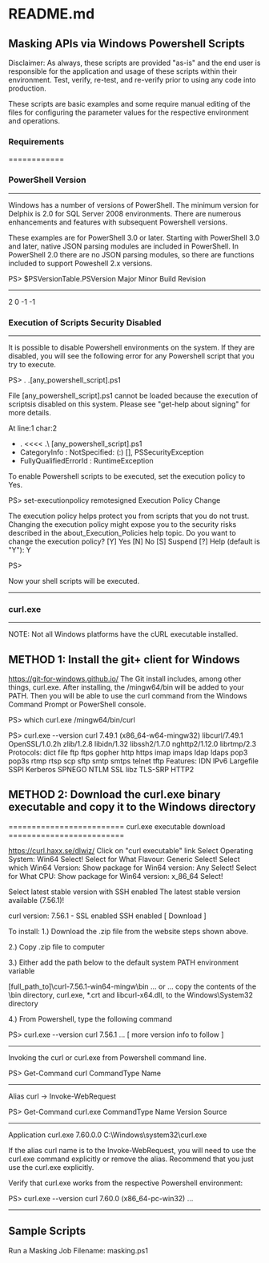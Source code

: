 # README.md

## Masking APIs via Windows Powershell Scripts

Disclaimer: As always, these scripts are provided "as-is" and the end user is responsible for the application and usage of these scripts within their environment. Test, verify, re-test, and re-verify prior to using any code into production. 

These scripts are basic examples and some require manual editing of the files for configuring the parameter values for the respective environment and operations. 


### Requirements 
============


### PowerShell Version 
------------------
Windows has a number of versions of PowerShell. The minimum version for Delphix is 2.0 for SQL Server 2008 environments. There are numerous enhancements and features with subsequent Powershell versions. 

These examples are for PowerShell 3.0 or later. Starting with PowerShell 3.0 and later, native JSON parsing modules are included in PowerShell. In PowerShell 2.0 there are no JSON parsing modules, so there are functions included to support Poweshell 2.x versions.  

PS> $PSVersionTable.PSVersion
Major Minor Build Revision
----- ----- ----- --------
2      0     -1    -1



### Execution of Scripts Security Disabled
--------------------------------------

It is possible to disable Powershell environments on the system. If they are disabled, you will see the following error for any Powershell script that you try to execute.

PS> . .\[any_powershell_script].ps1

File [any_powershell_script].ps1 cannot be loaded because the execution of scriptsis disabled on this system. Please see "get-help about signing" for more details.

At line:1 char:2
+ . <<<< .\ [any_powershell_script].ps1
 + CategoryInfo : NotSpecified: (:) [], PSSecurityException
 + FullyQualifiedErrorId : RuntimeException

To enable Powershell scripts to be executed, set the execution policy to Yes.

PS> set-executionpolicy remotesigned
Execution Policy Change

The execution policy helps protect you from scripts that you do not trust. Changing the execution policy might expose you to the security risks described in the about_Execution_Policies help topic. Do you want to change the execution policy?
[Y] Yes [N] No [S] Suspend [?] Help (default is "Y"): Y

PS>

Now your shell scripts will be executed.


----------------------------------------------------------------------------------------------------


### curl.exe
--------

NOTE:
Not all Windows platforms have the cURL executable installed. 


METHOD 1: Install the git+ client for Windows	
---------------------------------------------

https://git-for-windows.github.io/
The Git install includes, among other things, curl.exe. After installing, the /mingw64/bin will be added to your PATH. Then you will be able to use the curl command from the Windows Command Prompt or PowerShell console.

PS> which curl.exe
/mingw64/bin/curl

PS> curl.exe --version
curl 7.49.1 (x86_64-w64-mingw32) libcurl/7.49.1 OpenSSL/1.0.2h zlib/1.2.8
libidn/1.32 libssh2/1.7.0 nghttp2/1.12.0 librtmp/2.3
Protocols: dict file ftp ftps gopher http https imap imaps ldap ldaps pop3 pop3s
rtmp rtsp scp sftp smtp smtps telnet tftp
Features: IDN IPv6 Largefile SSPI Kerberos SPNEGO NTLM SSL libz TLS-SRP HTTP2


METHOD 2: Download the curl.exe binary executable and copy it to the Windows directory
--------------------------------------------------------------------------------------

========================= curl.exe executable download =========================

https://curl.haxx.se/dlwiz/
Click on "curl executable" link
Select Operating System: 					Win64  		Select! 
Select for What Flavour: 					Generic  	Select!
Select which Win64 Version: Show package for Win64 version: 	Any  		Select!
Select for What CPU: Show package for Win64 version: 		x_86_64  	Select!

Select latest stable version with SSH enabled 
The latest stable version available (7.56.1)!

curl version: 7.56.1 - SSL enabled SSH enabled   [ Download ]  

To install:
1.) Download the .zip file from the website steps shown above.

2.) Copy .zip file to computer

3.) Either add the path below to the default system PATH environment variable   

[full_path_to]\curl-7.56.1-win64-mingw\bin 
... or ...
copy the contents of the \bin directory, curl.exe, *.crt and libcurl-x64.dll, to the Windows\System32 directory

4.) From Powershell, type the following command

PS> curl.exe --version
curl 7.56.1 ... [ more version info to follow ]



----------------------------------------------------------------------------------------------------


Invoking the curl or curl.exe from Powershell command line.

PS> Get-Command curl
CommandType Name 
----------- ---- 
Alias curl -> Invoke-WebRequest

PS> Get-Command curl.exe
CommandType Name  Version  Source
----------- ----  ----------  -------
Application curl.exe  7.60.0.0  C:\Windows\system32\curl.exe

If the alias curl name is to the Invoke-WebRequest, you will need to use the curl.exe command explicitly or remove the alias. Recommend that you just use the curl.exe explicitly.

Verify that curl.exe works from the respective Powershell environment:

PS> curl.exe --version
curl 7.60.0 (x86_64-pc-win32) ...


----------------------------------------------------------------------------------------------------


Sample Scripts
--------------

Run a Masking Job                           Filename: masking.ps1   

